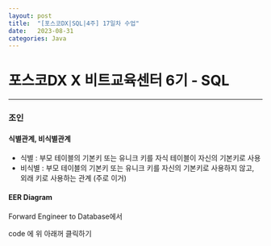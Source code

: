 ```yaml
---
layout: post
title:  "[포스코DX|SQL|4주] 17일차 수업"
date:   2023-08-31
categories: Java
---
```


# 포스코DX X 비트교육센터 6기 - SQL

---

### 조인


#### 식별관계, 비식별관계
- 식별 : 부모 테이블의 기본키 또는 유니크 키를 자식 테이블이 자신의 기본키로 사용
- 비식별 : 부모 테이블의 기본키 또는 유니크 키를 자신의 기본키로 사용하지 않고, 외래 키로 사용하는 관계 (주로 이거)


#### EER Diagram

Forward Engineer to Database에서

code 에 위 아래꺼 클릭하기
